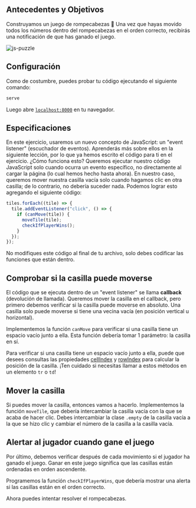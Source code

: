 ## Antecedentes y Objetivos

Construyamos un juego de rompecabezas 🧩
Una vez que hayas movido todos los números dentro del rompecabezas en el orden correcto, recibirás una notificación de que has ganado el juego.

![js-puzzle](https://raw.githubusercontent.com/lewagon/fullstack-images/master/frontend/js_puzzle.gif)

## Configuración

Como de costumbre, puedes probar tu código ejecutando el siguiente comando:

```bash
serve
```

Luego abre [`localhost:8000`](http://localhost:8000) en tu navegador.

## Especificaciones

En este ejercicio, usaremos un nuevo concepto de JavaScript: un "event listener" (escuchador de eventos). Aprenderás más sobre ellos en la siguiente lección, por lo que ya hemos escrito el código para ti en el ejercicio.
¿Cómo funciona esto? Queremos ejecutar nuestro código JavaScript solo cuando ocurra un evento específico, no directamente al cargar la página (lo cual hemos hecho hasta ahora). En nuestro caso, queremos mover nuestra casilla vacía solo cuando hagamos clic en otra casilla; de lo contrario, no debería suceder nada. Podemos lograr esto agregando el siguiente código:

```js
tiles.forEach((tile) => {
  tile.addEventListener("click", () => {
    if (canMove(tile)) {
      moveTile(tile);
      checkIfPlayerWins();
    }
  });
});
```

No modifiques este código al final de tu archivo, solo debes codificar las funciones que están dentro.

## Comprobar si la casilla puede moverse

El código que se ejecuta dentro de un "event listener" se llama **callback** (devolución de llamada).
Queremos mover la casilla en el callback, pero primero debemos verificar si la casilla puede moverse en absoluto. Una casilla solo puede moverse si tiene una vecina vacía (en posición vertical u horizontal).

Implementemos la función `canMove` para verificar si una casilla tiene un espacio vacío junto a ella.
Esta función debería tomar 1 parámetro: la casilla en sí.

Para verificar si una casilla tiene un espacio vacío junto a ella, puede que desees consultas las propiedades [cellIndex](http://help.dottoro.com/ljputote.php) y [rowIndex](https://developer.mozilla.org/es/docs/Web/API/HTMLTableRowElement/rowIndex) para calcular la posición de la casilla.
¡Ten cuidado si necesitas llamar a estos métodos en un elemento `tr` o `td`!

## Mover la casilla

Si puedes mover la casilla, entonces vamos a hacerlo. Implementemos la función `moveTile`, que debería intercambiar la casilla vacía con la que se acaba de hacer clic. Debes intercambiar la clase `.empty` de la casilla vacía a la que se hizo clic y cambiar el número de la casilla a la casilla vacía.

## Alertar al jugador cuando gane el juego

Por último, debemos verificar después de cada movimiento si el jugador ha ganado el juego. Ganar en este juego significa que las casillas están ordenadas en orden ascendente.

Programemos la función `checkIfPlayerWins`, que debería mostrar una alerta si las casillas están en el orden correcto.

Ahora puedes intentar resolver el rompecabezas.
